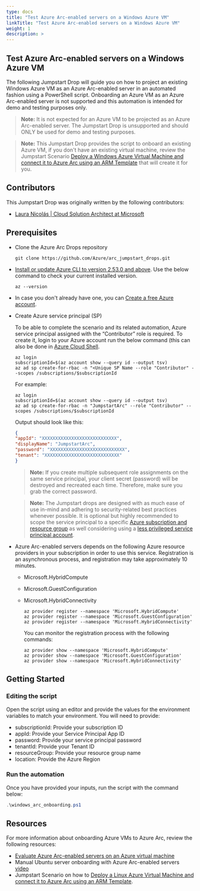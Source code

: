 ```yaml
---
type: docs
title: "Test Azure Arc-enabled servers on a Windows Azure VM"
linkTitle: "Test Azure Arc-enabled servers on a Windows Azure VM"
weight: 1
description: >
---
```


## Test Azure Arc-enabled servers on a Windows Azure VM

The following Jumpstart Drop will guide you on how to project an existing Windows Azure VM as an Azure Arc-enabled server in an automated fashion using a PowerShell script. Onboarding an Azure VM as an Azure Arc-enabled server is not supported and this automation is intended for demo and testing purposes only.

> **Note:** It is not expected for an Azure VM to be projected as an Azure Arc-enabled server. The Jumpstart Drop  is unsupported and should ONLY be used for demo and testing purposes.

> **Note:** This Jumpstart Drop provides the script to onboard an existing Azure VM, if you don't have an existing virtual machine, review the Jumpstart Scenario [Deploy a Windows Azure Virtual Machine and connect it to Azure Arc using an ARM Template](https://azurearcjumpstart.com/azure_arc_jumpstart/azure_arc_servers/azure/azure_arm_template_win) that will create it for you.

## Contributors

This Jumpstart Drop was originally written by the following contributors:

- [Laura Nicolás | Cloud Solution Architect at Microsoft](www.linkedin.com/in/lauranicolasd)

## Prerequisites

- Clone the Azure Arc Drops repository

    ```shell
    git clone https://github.com/Azure/arc_jumpstart_drops.git
    ```

- [Install or update Azure CLI to version 2.53.0 and above](https://learn.microsoft.com/cli/azure/install-azure-cli?view=azure-cli-latest). Use the below command to check your current installed version.

  ```shell
  az --version
  ```

- In case you don't already have one, you can [Create a free Azure account](https://azure.microsoft.com/free/).

- Create Azure service principal (SP)

    To be able to complete the scenario and its related automation, Azure service principal assigned with the “Contributor” role is required. To create it, login to your Azure account run the below command (this can also be done in [Azure Cloud Shell](https://shell.azure.com/).

    ```shell
    az login
    subscriptionId=$(az account show --query id --output tsv)
    az ad sp create-for-rbac -n "<Unique SP Name --role "Contributor" --scopes /subscriptions/$subscriptionId
    ```

    For example:

    ```shell
    az login
    subscriptionId=$(az account show --query id --output tsv)
    az ad sp create-for-rbac -n "JumpstartArc" --role "Contributor" --scopes /subscriptions/$subscriptionId
    ```

    Output should look like this:

    ```json
    {
    "appId": "XXXXXXXXXXXXXXXXXXXXXXXXXXXX",
    "displayName": "JumpstartArc",
    "password": "XXXXXXXXXXXXXXXXXXXXXXXXXXXX",
    "tenant": "XXXXXXXXXXXXXXXXXXXXXXXXXXXX"
    }
    ```

    > **Note:** If you create multiple subsequent role assignments on the same service principal, your client secret (password) will be destroyed and recreated each time. Therefore, make sure you grab the correct password.

    > **Note:** The Jumpstart drops are designed with as much ease of use in-mind and adhering to security-related best practices whenever possible. It is optional but highly recommended to scope the service principal to a specific [Azure subscription and resource group](https://learn.microsoft.com/cli/azure/ad/sp?view=azure-cli-latest) as well considering using a [less privileged service principal account](https://learn.microsoft.com/azure/role-based-access-control/best-practices).

- Azure Arc-enabled servers depends on the following Azure resource providers in your subscription in order to use this service. Registration is an asynchronous process, and registration may take approximately 10 minutes.

  - Microsoft.HybridCompute
  - Microsoft.GuestConfiguration
  - Microsoft.HybridConnectivity

      ```shell
      az provider register --namespace 'Microsoft.HybridCompute'
      az provider register --namespace 'Microsoft.GuestConfiguration'
      az provider register --namespace 'Microsoft.HybridConnectivity'
      ```

      You can monitor the registration process with the following commands:

      ```shell
      az provider show --namespace 'Microsoft.HybridCompute'
      az provider show --namespace 'Microsoft.GuestConfiguration'
      az provider show --namespace 'Microsoft.HybridConnectivity'
      ```

## Getting Started

### Editing the script

Open the script using an editor and provide the values for the environment variables to match your environment. You will need to provide:

- subscriptionId: Provide your subscription ID
- appId: Provide your Service Principal App ID
- password: Provide your service principal password
- tenantId: Provide your Tenant ID
- resourceGroup: Provide your resource group name
- location: Provide the Azure Region

### Run the automation

Once you have provided your inputs, run the script with the command below:

```powershell
.\windows_arc_onboarding.ps1
```

## Resources

For more information about onboarding Azure VMs to Azure Arc, review the following resources:

- [Evaluate Azure Arc-enabled servers on an Azure virtual machine](https://learn.microsoft.com/azure/azure-arc/servers/plan-evaluate-on-azure-virtual-machine)
- Manual Ubuntu server onboarding with Azure Arc-enabled servers [video](https://www.youtube.com/watch?v=F_0w_fEqx6Y&list=PLZuSmETs0xIauYQB1UeyZbBGhdj7BREOG&index=7)
- Jumpstart Scenario on how to [Deploy a Linux Azure Virtual Machine and connect it to Azure Arc using an ARM Template](https://azurearcjumpstart.com/azure_arc_jumpstart/azure_arc_servers/azure/azure_arm_template_linux).
